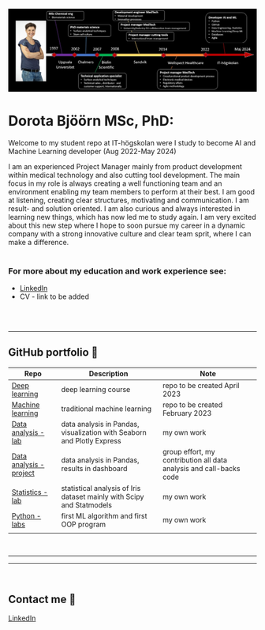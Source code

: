 ![CV timeline from 1997 to now. It started with my MSc studies in Uppsala, followed by PhD at Chalmers and employmet at Biolin Scientific, Sandvik and Wellspect. Now I am a student at IT-högskolan ](assets/cv_timeline.jpg)

# Dorota Bjöörn MSc, PhD:

Welcome to my student repo at IT-högskolan were I study to become AI and Machine Learning developer (Aug 2022-May 2024)

I am an experienced Project Manager mainly from product development within medical technology and also cutting tool development. The main focus in my role is always creating a well functioning team and an environment enabling my team members to perform at their best. I am good at listening, creating clear structures, motivating and communication. I am result- and solution oriented. I am also curious and always interested in learning new things, which has now led me to study again. I am very excited about this new step where I hope to soon pursue my career in a dynamic company with a strong innovative culture and clear team sprit, where I can make a difference.
<br/><br/>

### For more about my education and work experience see:
- [LinkedIn][linkedin]
- CV - link to be added

[linkedin]: https://www.linkedin.com/in/dorota-bj%C3%B6%C3%B6rn-95454a50/

<br/><br/>

---

## GitHub portfolio :briefcase:

| Repo                           | Description                        | Note    |
| ------------------------------ | ---------------------------------- |---------------------|
| [Deep learning][dl]            | deep learning course               | repo to be created April 2023
| [Machine learning][ml]         | traditional machine learning       | repo to be created February 2023
| [Data analysis - lab][da_lab] | data analysis in Pandas, visualization with Seaborn and Plotly Express  | my own work
| [Data analysis - project][da_dash]| data analysis in Pandas, results in dashboard | group effort, my contribution all data analysis and call-backs code
| [Statistics - lab][stats]      |statistical analysis of Iris dataset mainly with Scipy and Statmodels | my own work          |
| [Python - labs][python-labs]  | first ML algorithm and first OOP program | my own work|
|                                |

[dl]: https:
[ml]: https:
[da_lab]: https://github.com/DorotaBjoorn/Databehandling-Dorota-Bjoorn/tree/main/Lab
[da_dash]: https
[stats]: https://github.com/DorotaBjoorn/Statistics-Dorota-Bjoorn/tree/main/Project
[python-labs]: https://github.com/DorotaBjoorn/Python-Dorota-Bjoorn/tree/main/Labs

<br/>

---
---
<br/>

## Contact me :iphone:

[LinkedIn]

[LinkedIn]: https://www.linkedin.com/in/dorota-bj%C3%B6%C3%B6rn-95454a50/
